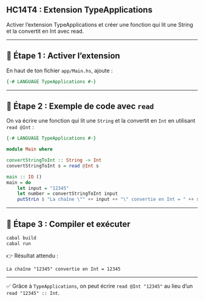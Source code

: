 ## HC14T4 : Extension TypeApplications

Activer l’extension TypeApplications et créer une fonction qui lit une String et la convertit en Int avec read.

---

## 🚀 Étape 1 : Activer l’extension

En haut de ton fichier `app/Main.hs`, ajoute :

```haskell
{-# LANGUAGE TypeApplications #-}
```

---

## 🚀 Étape 2 : Exemple de code avec `read`

On va écrire une fonction qui lit une `String` et la convertit en `Int` en utilisant `read @Int` :

```haskell
{-# LANGUAGE TypeApplications #-}

module Main where

convertStringToInt :: String -> Int
convertStringToInt s = read @Int s

main :: IO ()
main = do
    let input = "12345"
    let number = convertStringToInt input
    putStrLn $ "La chaîne \"" ++ input ++ "\" convertie en Int = " ++ show number
```

---

## 🚀 Étape 3 : Compiler et exécuter

```bash
cabal build
cabal run
```

👉 Résultat attendu :

```
La chaîne "12345" convertie en Int = 12345
```

---

✅ Grâce à `TypeApplications`, on peut écrire `read @Int "12345"` au lieu d’un `read "12345" :: Int`.
